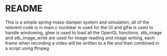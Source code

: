 # README

This is a simple spring-mass-damper system and simulation, all of the relavent code is in main.c
nucklear is used for the UI and glfw is used to handle windowing, glew is used to load all the OpenGL functions.
stb_image and stb_image_write are used for image reading and image writing, each frame when recording a video
will be written to a file and then combined in a script using ffmpeg
